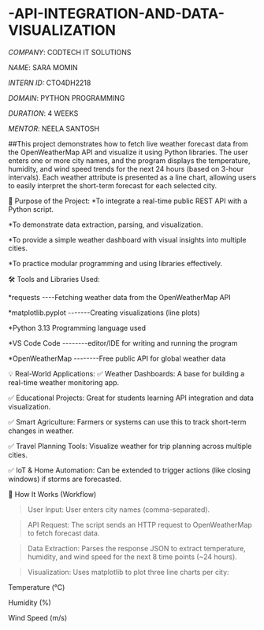 # -API-INTEGRATION-AND-DATA-VISUALIZATION

*COMPANY*: CODTECH IT SOLUTIONS

*NAME*: SARA MOMIN

*INTERN ID:* CTO4DH2218

*DOMAIN*: PYTHON PROGRAMMING

*DURATION*: 4 WEEKS

*MENTOR*: NEELA SANTOSH

##This project demonstrates how to fetch live weather forecast data from the OpenWeatherMap API and visualize it using Python libraries. The user enters one or more city names, and the program displays the temperature, humidity, and wind speed trends for the next 24 hours (based on 3-hour intervals).
Each weather attribute is presented as a line chart, allowing users to easily interpret the short-term forecast for each selected city.

🎯 Purpose of the Project:
*To integrate a real-time public REST API with a Python script.

*To demonstrate data extraction, parsing, and visualization.

*To provide a simple weather dashboard with visual insights into multiple cities.

*To practice modular programming and using libraries effectively.

🛠️ Tools and Libraries Used:

*requests	----Fetching weather data from the OpenWeatherMap API

*matplotlib.pyplot	-------Creating visualizations (line plots)

*Python 3.13	Programming language used

*VS Code	Code --------editor/IDE for writing and running the program

*OpenWeatherMap	--------Free public API for global weather data

💡 Real-World Applications:
✅ Weather Dashboards: A base for building a real-time weather monitoring app.

✅ Educational Projects: Great for students learning API integration and data visualization.

✅ Smart Agriculture: Farmers or systems can use this to track short-term changes in weather.

✅ Travel Planning Tools: Visualize weather for trip planning across multiple cities.

✅ IoT & Home Automation: Can be extended to trigger actions (like closing windows) if storms are forecasted.

🧪 How It Works (Workflow)
>User Input: User enters city names (comma-separated).

>API Request: The script sends an HTTP request to OpenWeatherMap to fetch forecast data.

>Data Extraction: Parses the response JSON to extract temperature, humidity, and wind speed for the next 8 time points (~24 hours).

>Visualization: Uses matplotlib to plot three line charts per city:

Temperature (°C)

Humidity (%)

Wind Speed (m/s)
